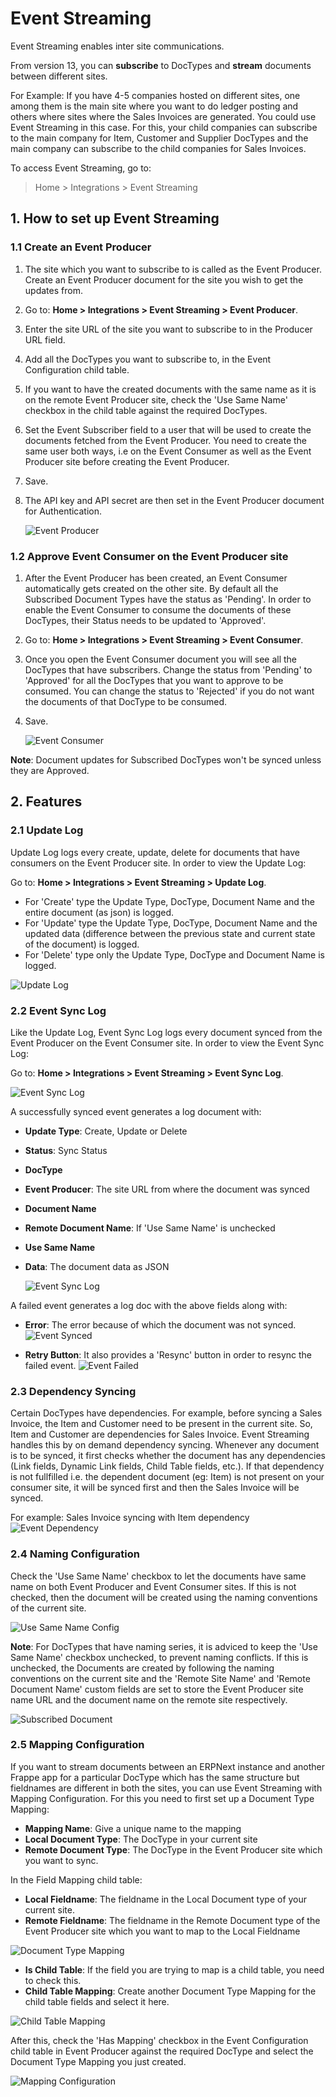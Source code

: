  <!-- add-breadcrumbs -->
# Event Streaming

Event Streaming enables inter site communications.

From version 13, you can **subscribe** to DocTypes and **stream** documents between different sites.

For Example: If you have 4-5 companies hosted on different sites, one among them is the main site where you want to do ledger posting and others where sites where the Sales Invoices are generated. You could use Event Streaming in this case. For this, your child companies can subscribe to the main company for Item, Customer and Supplier DocTypes and the main company can subscribe to the child companies for Sales Invoices.

To access Event Streaming, go to:
> Home > Integrations > Event Streaming

## 1. How to set up Event Streaming

### 1.1 Create an Event Producer
1. The site which you want to subscribe to is called as the Event Producer. Create an Event Producer document for the site you wish to get the updates from.
2. Go to: **Home > Integrations > Event Streaming > Event Producer**.
3. Enter the site URL of the site you want to subscribe to in the Producer URL field.
4. Add all the DocTypes you want to subscribe to, in the Event Configuration child table.
5. If you want to have the created documents with the same name as it is on the remote Event Producer site, check the 'Use Same Name' checkbox in the child table against the required DocTypes.
6. Set the Event Subscriber field to a user that will be used to create the documents fetched from the Event Producer. You need to create the same user both ways, i.e on the Event Consumer as well as the Event Producer site before creating the Event Producer.
7. Save.
8. The API key and API secret are then set in the Event Producer document for Authentication.

    ![Event Producer](/docs/assets/img/setup/integrations/event-producer-doc.png)

### 1.2 Approve Event Consumer on the Event Producer site
1. After the Event Producer has been created, an Event Consumer automatically gets created on the other site. By default all the Subscribed Document Types have the status as 'Pending'. In order to enable the Event Consumer to consume the documents of these DocTypes, their Status needs to be updated to 'Approved'.
2. Go to: **Home > Integrations > Event Streaming > Event Consumer**.
3. Once you open the Event Consumer document you will see all the DocTypes that have subscribers. Change the status from 'Pending' to 'Approved' for all the DocTypes that you want to approve to be consumed. You can change the status to 'Rejected' if you do not want the documents of that DocType to be consumed.
4. Save.

    ![Event Consumer](/docs/assets/img/setup/integrations/event-consumer-doc.png)

**Note**: Document updates for Subscribed DocTypes won't be synced unless they are Approved.

## 2. Features

### 2.1 Update Log
Update Log logs every create, update, delete for documents that have consumers on the Event Producer site.
In order to view the Update Log:

Go to: **Home > Integrations > Event Streaming > Update Log**.

- For 'Create' type the Update Type, DocType, Document Name and the entire document (as json) is logged.
- For 'Update' type the Update Type, DocType, Document Name and the updated data (difference between the previous state and current state of the document) is logged.
- For 'Delete' type only the Update Type, DocType and Document Name is logged.

![Update Log](/docs/assets/img/setup/integrations/event-update-log-doc.png)

### 2.2 Event Sync Log
Like the Update Log, Event Sync Log logs every document synced from the Event Producer on the Event Consumer site.
In order to view the Event Sync Log:

Go to: **Home > Integrations > Event Streaming > Event Sync Log**.

![Event Sync Log](/docs/assets/img/setup/integrations/event-sync-log.png)

A successfully synced event generates a log document with:

- **Update Type**: Create, Update or Delete
- **Status**: Sync Status
- **DocType**
- **Event Producer**: The site URL from where the document was synced
- **Document Name**
- **Remote Document Name**: If 'Use Same Name' is unchecked
- **Use Same Name**
- **Data**: The document data as JSON

    ![Event Sync Log](/docs/assets/img/setup/integrations/event-synced.png)

A failed event generates a log doc with the above fields along with:

- **Error**: The error because of which the document was not synced.
    ![Event Synced](/docs/assets/img/setup/integrations/event-failed-error.png)

- **Retry Button**: It also provides a 'Resync' button in order to resync the failed event.
    ![Event Failed](/docs/assets/img/setup/integrations/event-failed.png)

### 2.3 Dependency Syncing
Certain DocTypes have dependencies. For example, before syncing a Sales Invoice, the Item and Customer need to be present in the current site. So, Item and Customer are dependencies for Sales Invoice. Event Streaming handles this by on demand dependency syncing. Whenever any document is to be synced, it first checks whether the document has any dependencies (Link fields, Dynamic Link fields, Child Table fields, etc.). If that dependency is not fullfilled i.e. the dependent document (eg: Item) is not present on your consumer site, it will be synced first and then the Sales Invoice will be synced.

For example: Sales Invoice syncing with Item dependency
    ![Event Dependency](/docs/assets/img/setup/integrations/event-dependency-sync.gif)

### 2.4 Naming Configuration
Check the 'Use Same Name' checkbox to let the documents have same name on both Event Producer and Event Consumer sites. If this is not checked, then the document will be created using the naming conventions of the current site.

![Use Same Name Config](/docs/assets/img/setup/integrations/event-use-same-name.png)

**Note**: For DocTypes that have naming series, it is adviced to keep the 'Use Same Name' checkbox unchecked, to prevent naming conflicts. If this is unchecked, the Documents are created by following the naming conventions on the current site and the 'Remote Site Name' and 'Remote Document Name' custom fields are set to store the Event Producer site name URL and the document name on the remote site respectively.

![Subscribed Document](/docs/assets/img/setup/integrations/event-subscribed-doc.png)

### 2.5 Mapping Configuration
If you want to stream documents between an ERPNext instance and another Frappe app for a particular DocType which has the same structure but fieldnames are different in both the sites, you can use Event Streaming with Mapping Configuration.
For this you need to first set up a Document Type Mapping:

- **Mapping Name**: Give a unique name to the mapping
- **Local Document Type**: The DocType in your current site
- **Remote Document Type**: The DocType in the Event Producer site which you want to sync.

In the Field Mapping child table:

- **Local Fieldname**: The fieldname in the Local Document type of your current site.
- **Remote Fieldname**: The fieldname in the Remote Document type of the Event Producer site which you want to map to the Local Fieldname

![Document Type Mapping](/docs/assets/img/setup/integrations/event-field-mapping.png)

- **Is Child Table**: If the field you are trying to map is a child table, you need to check this.
- **Child Table Mapping**: Create another Document Type Mapping for the child table fields and select it here.

![Child Table Mapping](/docs/assets/img/setup/integrations/event-map-is-child-table.png)

After this, check the 'Has Mapping' checkbox in the Event Configuration child table in Event Producer against the required DocType and select the Document Type Mapping you just created.

![Mapping Configuration](/docs/assets/img/setup/integrations/event-mapping-conf.png)